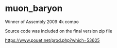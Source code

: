 # muon_baryon
Winner of Assembly 2009 4k compo

Source code was included on the final version zip file

https://www.pouet.net/prod.php?which=53605
